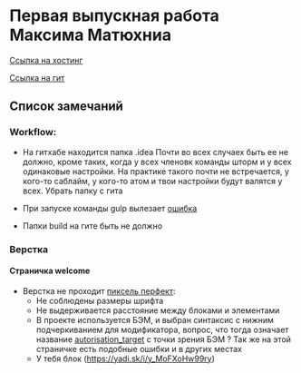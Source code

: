  # Первая выпускная работа Максима Матюхниа
 [Ссылка на хостинг](http://ls-dz.max-s.net/)
 
 [Ссылка на гит](https://github.com/settler-mar/ls.aw.2016.9/tree/master)
 
 ## Список замечаний
 
 ### Workflow:
 * На гитхабе находится папка .idea 
 Почти во всех случаех быть ее не должно, кроме таких, когда у всех членовк команды
 шторм и у всех одинаковые настройки.
 На практике такого почти не встречается, у кого-то саблайм, у кого-то атом и твои
 настройки будут валятся у всех. Убрать папку с гита
 
 * При запуске команды gulp вылезает [ошибка](https://yadi.sk/i/5WrB5I3zw97Ce) 
 * Папки build на гите быть не должно
 
 
 ### Верстка
 #### Страничка welcome
 * Верстка не проходит [пиксель перфект](https://yadi.sk/i/i06dVpqzw98Bb):
    * Не соблюдены размеры шрифта
    * Не выдерживается расстояние между блоками и элементами
    * В проекте используется БЭМ, и выбран синтаксис с нижним подчеркиванием
    для модификатора, вопрос, что тогда означает название [autorisation_target](https://yadi.sk/i/wVjU_igtw99P8)
  с точки зрения БЭМ ? Так же на этой страничке есть подобные ошибки и в других местах
    * У тебя блок  (https://yadi.sk/i/y_MoFXoHw99ry)